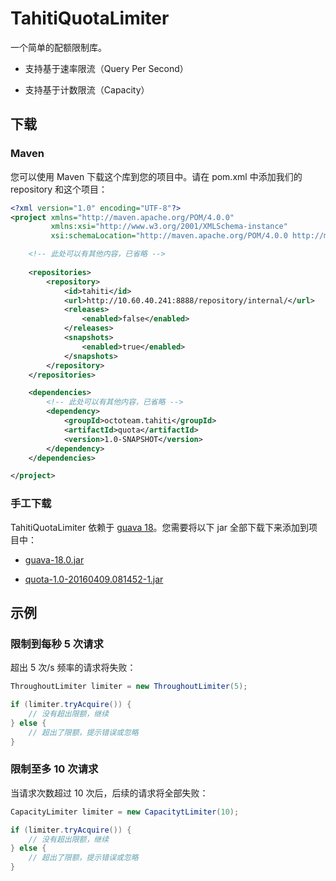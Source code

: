 # TahitiQuotaLimiter

一个简单的配额限制库。

- 支持基于速率限流（Query Per Second）

- 支持基于计数限流（Capacity）

## 下载

### Maven

您可以使用 Maven 下载这个库到您的项目中。请在 pom.xml 中添加我们的 repository 和这个项目：

```xml
<?xml version="1.0" encoding="UTF-8"?>
<project xmlns="http://maven.apache.org/POM/4.0.0"
         xmlns:xsi="http://www.w3.org/2001/XMLSchema-instance"
         xsi:schemaLocation="http://maven.apache.org/POM/4.0.0 http://maven.apache.org/xsd/maven-4.0.0.xsd">

    <!-- 此处可以有其他内容，已省略 -->
    
    <repositories>
        <repository>
            <id>tahiti</id>
            <url>http://10.60.40.241:8888/repository/internal/</url>
            <releases>
                <enabled>false</enabled>
            </releases>
            <snapshots>
                <enabled>true</enabled>
            </snapshots>
        </repository>
    </repositories>

    <dependencies>
        <!-- 此处可以有其他内容，已省略 -->
        <dependency>
            <groupId>octoteam.tahiti</groupId>
            <artifactId>quota</artifactId>
            <version>1.0-SNAPSHOT</version>
        </dependency>
    </dependencies>

</project>
```

### 手工下载

TahitiQuotaLimiter 依赖于 [guava 18](https://github.com/google/guava/wiki/Release18)。您需要将以下 jar 全部下载下来添加到项目中：

- [guava-18.0.jar](http://10.60.40.241:8888/repository/internal/com/google/guava/guava/18.0/guava-18.0.jar)

- [quota-1.0-20160409.081452-1.jar](http://10.60.40.241:8888/repository/snapshots/octoteam/tahiti/quota/1.0-SNAPSHOT/quota-1.0-20160409.081452-1.jar)


## 示例

### 限制到每秒 5 次请求

超出 5 次/s 频率的请求将失败：

```java
ThroughoutLimiter limiter = new ThroughoutLimiter(5);

if (limiter.tryAcquire()) {
	// 没有超出限额，继续
} else {
	// 超出了限额，提示错误或忽略
} 
```

### 限制至多 10 次请求

当请求次数超过 10 次后，后续的请求将全部失败：

```java
CapacityLimiter limiter = new CapacitytLimiter(10);

if (limiter.tryAcquire()) {
	// 没有超出限额，继续
} else {
	// 超出了限额，提示错误或忽略
} 
```
